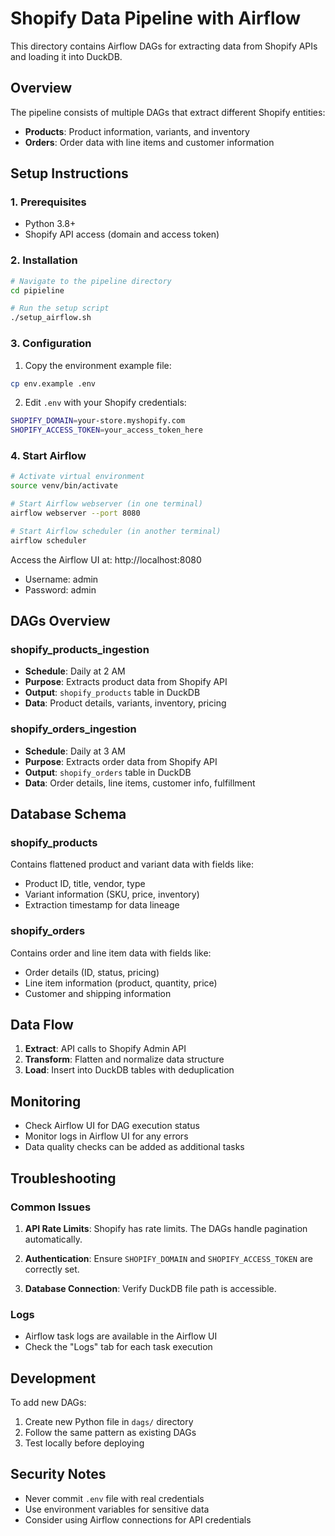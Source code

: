 # Shopify Data Pipeline with Airflow

This directory contains Airflow DAGs for extracting data from Shopify APIs and loading it into DuckDB.

## Overview

The pipeline consists of multiple DAGs that extract different Shopify entities:
- **Products**: Product information, variants, and inventory
- **Orders**: Order data with line items and customer information

## Setup Instructions

### 1. Prerequisites
- Python 3.8+
- Shopify API access (domain and access token)

### 2. Installation

```bash
# Navigate to the pipeline directory
cd pipieline

# Run the setup script
./setup_airflow.sh
```

### 3. Configuration

1. Copy the environment example file:
```bash
cp env.example .env
```

2. Edit `.env` with your Shopify credentials:
```bash
SHOPIFY_DOMAIN=your-store.myshopify.com
SHOPIFY_ACCESS_TOKEN=your_access_token_here
```

### 4. Start Airflow

```bash
# Activate virtual environment
source venv/bin/activate

# Start Airflow webserver (in one terminal)
airflow webserver --port 8080

# Start Airflow scheduler (in another terminal)
airflow scheduler
```

Access the Airflow UI at: http://localhost:8080
- Username: admin
- Password: admin

## DAGs Overview

### shopify_products_ingestion
- **Schedule**: Daily at 2 AM
- **Purpose**: Extracts product data from Shopify API
- **Output**: `shopify_products` table in DuckDB
- **Data**: Product details, variants, inventory, pricing

### shopify_orders_ingestion
- **Schedule**: Daily at 3 AM
- **Purpose**: Extracts order data from Shopify API
- **Output**: `shopify_orders` table in DuckDB
- **Data**: Order details, line items, customer info, fulfillment

## Database Schema

### shopify_products
Contains flattened product and variant data with fields like:
- Product ID, title, vendor, type
- Variant information (SKU, price, inventory)
- Extraction timestamp for data lineage

### shopify_orders
Contains order and line item data with fields like:
- Order details (ID, status, pricing)
- Line item information (product, quantity, price)
- Customer and shipping information

## Data Flow

1. **Extract**: API calls to Shopify Admin API
2. **Transform**: Flatten and normalize data structure
3. **Load**: Insert into DuckDB tables with deduplication

## Monitoring

- Check Airflow UI for DAG execution status
- Monitor logs in Airflow UI for any errors
- Data quality checks can be added as additional tasks

## Troubleshooting

### Common Issues

1. **API Rate Limits**: Shopify has rate limits. The DAGs handle pagination automatically.

2. **Authentication**: Ensure `SHOPIFY_DOMAIN` and `SHOPIFY_ACCESS_TOKEN` are correctly set.

3. **Database Connection**: Verify DuckDB file path is accessible.

### Logs
- Airflow task logs are available in the Airflow UI
- Check the "Logs" tab for each task execution

## Development

To add new DAGs:
1. Create new Python file in `dags/` directory
2. Follow the same pattern as existing DAGs
3. Test locally before deploying

## Security Notes

- Never commit `.env` file with real credentials
- Use environment variables for sensitive data
- Consider using Airflow connections for API credentials 